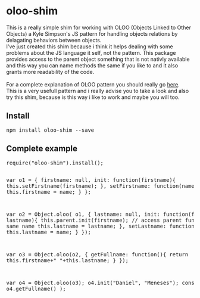 # oloo-shim
This is a really simple shim for working with OLOO (Objects Linked to Other Objects) a Kyle Simpson's JS pattern for handling objects relations by delagating behaviors between objects.
<br>I've just created this shim because i think it helps dealing with some problems about the JS language it self, not the pattern. This package provides access to the parent object something that is not nativly available and this way you can name methods the same if you like to and it also grants more readability of the code.
<br><br> For a complete explanation of OLOO pattern you should really go <a href="https://github.com/getify/You-Dont-Know-JS/blob/master/this%20&%20object%20prototypes/ch6.md#delegation-theory">here</a>.<br>This is a very usefull pattern and i really advise you to take a look and also try this shim, because is this way i like to work and maybe you will too.

<h2>Install</h2>
<pre>npm install oloo-shim --save</pre>
<h2>Complete example</h2>
<pre>
require("oloo-shim").install();

var o1 = {
    firstname: null,
    init: function(firstname){
        this.setFirstname(firstname);
    },
    setFirstname: function(name){
        this.firstname = name;
    }
};

var o2 = Object.oloo( o1, {
    lastname: null,
    init: function(firstname, lastname){
        this.parent.init(firstname); // access parent function with same name
        this.lastname = lastname;
    },
    setLastname: function(name){
        this.lastname = name;
    }
});

var o3 = Object.oloo(o2, {
    getFullname: function(){
        return this.firstname+" "+this.lastname;
    }
});

var o4 = Object.oloo(o3);
o4.init("Daniel", "Meneses");
console.log( o4.getFullname() );

</pre>
